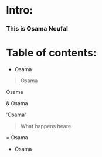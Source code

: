 # Intro:

### This is Osama Noufal



# Table of contents:

* Osama

> Osama

Osama

& Osama

'Osama'
 

 > What happens heare

 = Osama

 + Osama